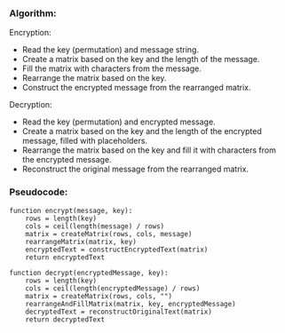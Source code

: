 ### Algorithm:

Encryption:

- Read the key (permutation) and message string.
- Create a matrix based on the key and the length of the message.
- Fill the matrix with characters from the message.
- Rearrange the matrix based on the key.
- Construct the encrypted message from the rearranged matrix.

Decryption:

- Read the key (permutation) and encrypted message.
- Create a matrix based on the key and the length of the encrypted message, filled with placeholders.
- Rearrange the matrix based on the key and fill it with characters from the encrypted message.
- Reconstruct the original message from the rearranged matrix.

### Pseudocode:

```
function encrypt(message, key):
    rows = length(key)
    cols = ceil(length(message) / rows)
    matrix = createMatrix(rows, cols, message)
    rearrangeMatrix(matrix, key)
    encryptedText = constructEncryptedText(matrix)
    return encryptedText

function decrypt(encryptedMessage, key):
    rows = length(key)
    cols = ceil(length(encryptedMessage) / rows)
    matrix = createMatrix(rows, cols, "")
    rearrangeAndFillMatrix(matrix, key, encryptedMessage)
    decryptedText = reconstructOriginalText(matrix)
    return decryptedText

```